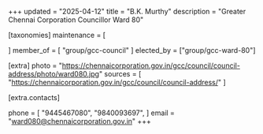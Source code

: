 +++
updated = "2025-04-12"
title = "B.K. Murthy"
description = "Greater Chennai Corporation Councillor Ward 80"

[taxonomies]
maintenance = [

]
member_of = [
    "group/gcc-council"
]
elected_by = ["group/gcc-ward-80"]

[extra]
photo = "https://chennaicorporation.gov.in/gcc/council/council-address/photo/ward080.jpg"
sources = [
    "https://chennaicorporation.gov.in/gcc/council/council-address/"
]

[extra.contacts]

phone = [
    "9445467080",
    "9840093697",
    ]
email = "ward080@chennaicorporation.gov.in"
+++